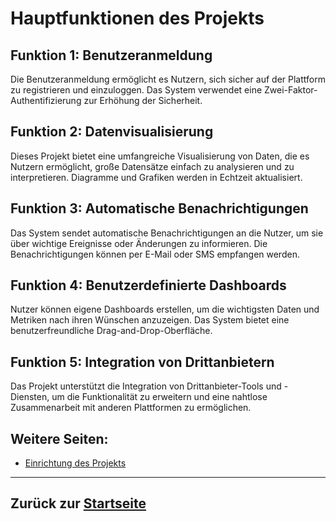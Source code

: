 # Hauptfunktionen des Projekts

## Funktion 1: Benutzeranmeldung
Die Benutzeranmeldung ermöglicht es Nutzern, sich sicher auf der Plattform zu registrieren und einzuloggen. Das System verwendet eine Zwei-Faktor-Authentifizierung zur Erhöhung der Sicherheit.

## Funktion 2: Datenvisualisierung
Dieses Projekt bietet eine umfangreiche Visualisierung von Daten, die es Nutzern ermöglicht, große Datensätze einfach zu analysieren und zu interpretieren. Diagramme und Grafiken werden in Echtzeit aktualisiert.

## Funktion 3: Automatische Benachrichtigungen
Das System sendet automatische Benachrichtigungen an die Nutzer, um sie über wichtige Ereignisse oder Änderungen zu informieren. Die Benachrichtigungen können per E-Mail oder SMS empfangen werden.

## Funktion 4: Benutzerdefinierte Dashboards
Nutzer können eigene Dashboards erstellen, um die wichtigsten Daten und Metriken nach ihren Wünschen anzuzeigen. Das System bietet eine benutzerfreundliche Drag-and-Drop-Oberfläche.

## Funktion 5: Integration von Drittanbietern
Das Projekt unterstützt die Integration von Drittanbieter-Tools und -Diensten, um die Funktionalität zu erweitern und eine nahtlose Zusammenarbeit mit anderen Plattformen zu ermöglichen.




## Weitere Seiten:
- [Einrichtung des Projekts](docs/setup.md)

---

## Zurück zur [Startseite](../index.md)

